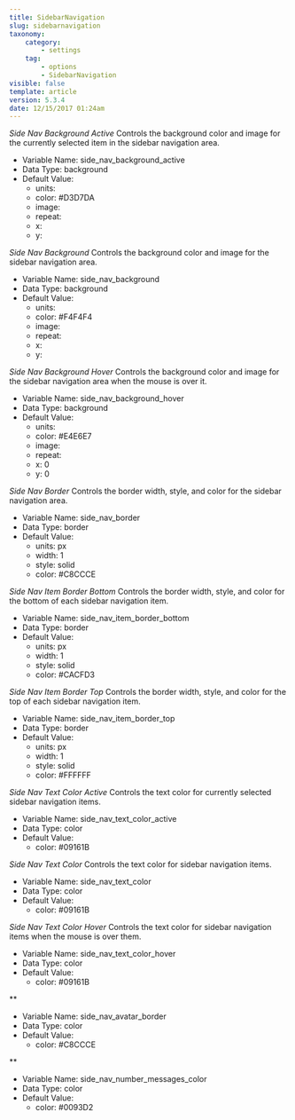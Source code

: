 ```yaml
---
title: SidebarNavigation
slug: sidebarnavigation
taxonomy:
    category:
        - settings
    tag:
        - options
        - SidebarNavigation
visible: false
template: article
version: 5.3.4
date: 12/15/2017 01:24am
---
```


<section class='option'>

*Side Nav Background Active*
Controls the background color and image for the currently selected item in the sidebar navigation area.



- Variable Name: side_nav_background_active
- Data Type: background
- Default Value: 
	- units: 
	- color: #D3D7DA
	- image: 
	- repeat: 
	- x: 
	- y: 


</section>
<section class='option'>

*Side Nav Background*
Controls the background color and image for the sidebar navigation area.



- Variable Name: side_nav_background
- Data Type: background
- Default Value: 
	- units: 
	- color: #F4F4F4
	- image: 
	- repeat: 
	- x: 
	- y: 


</section>
<section class='option'>

*Side Nav Background Hover*
Controls the background color and image for the sidebar navigation area when the mouse is over it.



- Variable Name: side_nav_background_hover
- Data Type: background
- Default Value: 
	- units: 
	- color: #E4E6E7
	- image: 
	- repeat: 
	- x: 0
	- y: 0


</section>
<section class='option'>

*Side Nav Border*
Controls the border width, style, and color for the sidebar navigation area.



- Variable Name: side_nav_border
- Data Type: border
- Default Value: 
	- units: px
	- width: 1
	- style: solid
	- color: #C8CCCE


</section>
<section class='option'>

*Side Nav Item Border Bottom*
Controls the border width, style, and color for the bottom of each sidebar navigation item.



- Variable Name: side_nav_item_border_bottom
- Data Type: border
- Default Value: 
	- units: px
	- width: 1
	- style: solid
	- color: #CACFD3


</section>
<section class='option'>

*Side Nav Item Border Top*
Controls the border width, style, and color for the top of each sidebar navigation item.



- Variable Name: side_nav_item_border_top
- Data Type: border
- Default Value: 
	- units: px
	- width: 1
	- style: solid
	- color: #FFFFFF


</section>
<section class='option'>

*Side Nav Text Color Active*
Controls the text color for currently selected sidebar navigation items.



- Variable Name: side_nav_text_color_active
- Data Type: color
- Default Value: 
	- color: #09161B


</section>
<section class='option'>

*Side Nav Text Color*
Controls the text color for sidebar navigation items.



- Variable Name: side_nav_text_color
- Data Type: color
- Default Value: 
	- color: #09161B


</section>
<section class='option'>

*Side Nav Text Color Hover*
Controls the text color for sidebar navigation items when the mouse is over them.



- Variable Name: side_nav_text_color_hover
- Data Type: color
- Default Value: 
	- color: #09161B


</section>
<section class='option'>

**




- Variable Name: side_nav_avatar_border
- Data Type: color
- Default Value: 
	- color: #C8CCCE


</section>
<section class='option'>

**




- Variable Name: side_nav_number_messages_color
- Data Type: color
- Default Value: 
	- color: #0093D2


</section>

